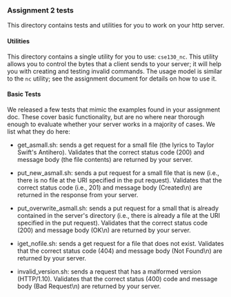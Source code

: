 ### Assignment 2 tests

This directory contains tests and utilities for you to work on your
http server.

#### Utilities

This directory contains a single utility for you to use: `cse130_nc`.
This utility allows you to control the bytes that a client sends to
your server; it will help you with creating and testing invalid
commands.  The usage model is similar to the `nc` utility; see the
assignment document for details on how to use it.

#### Basic Tests

We released a few tests that mimic the examples found in your
assignment doc.  These cover basic functionality, but are no where
near thorough enough to evaluate whether your server works in a
majority of cases. We list what they do here:

* get_asmall.sh: sends a get request for a small file (the lyrics to
  Taylor Swift's Antihero).  Validates that the correct status code
  (200) and message body (the file contents) are returned by your
  server.

* put_new_asmall.sh: sends a put request for a small file that is new
  (i.e., there is no file at the URI specified in the put request).
  Validates that the correct status code (i.e., 201) and message body
  (Created\n) are returned in the response from your server.

* put_overwrite_asmall.sh: sends a put request for a small that is
  already contained in the server's directory (i.e., there is already
  a file at the URI specified in the put request).  Validates that the
  correct status code (200) and message body (OK\n) are returned by
  your server.

* iget_nofile.sh: sends a get request for a file that does not exist.
  Validates that the correct status code (404) and message body (Not
  Found\n) are returned by your server.

* invalid_version.sh: sends a request that has a malformed version
  (HTTP/1.10).  Validates that the correct status (400) code and message
  body (Bad Request\n) are returned by your server.

